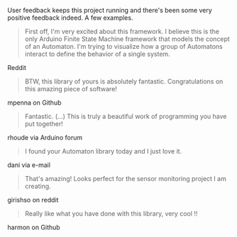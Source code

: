 User feedback keeps this project running and there's been some very positive feedback indeed. A few examples.

> First off, I'm very excited about this framework. I believe this is the only Arduino Finite State Machine framework that models the concept of an Automaton. I'm trying to visualize how a group of Automatons interact to define the behavior of a single system.

Reddit

> BTW, this library of yours is absolutely fantastic. 
> Congratulations on this amazing piece of software!

mpenna on Github

> Fantastic. (...) 
> This is truly a beautiful work of programming you have put together!

rhoude via Arduino forum

> I found your Automaton library today and I just love it.

dani via e-mail

> That's amazing! Looks perfect for the sensor monitoring project I am creating. 

girishso on reddit

> Really like what you have done with this library, very cool !!

harmon on Github

